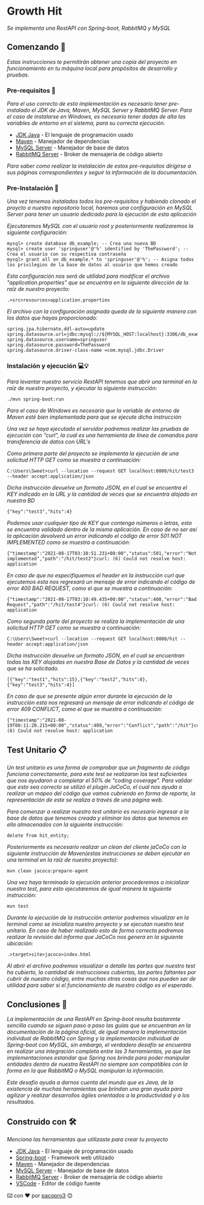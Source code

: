 # Growth Hit

_Se implementa una RestAPI con Spring-boot, RabbitMQ y MySQL_

## Comenzando 🚀

_Estas instrucciones te permitirán obtener una copia del proyecto en funcionamiento en tu máquina local para propósitos de desarrollo y pruebas._

### Pre-requisitos 📌

_Para el uso correcto de esta implementación es necesario tener pre-instalado el JDK de Java, Maven, MySQL Server y RabbitMQ Server._
_Para el caso de instalarse en Windows, es necesario tener dadas de alta las variables de entorno en el sistema, para su correcta ejecución._

* [JDK Java](https://www.oracle.com/mx/java/technologies/javase-downloads.html) - El lenguaje de programación usado
* [Maven](https://maven.apache.org/) - Manejador de dependencias
* [MySQL Server](https://dev.mysql.com/downloads/) - Manejador de base de datos
* [RabbitMQ Server](https://www.rabbitmq.com/) - Broker de mensajería de código abierto

_Para saber como realizar la instalación de estos pre-requisitos dirigirse a sus páginas correspondientes y seguir la información de la documentación._

### Pre-Instalación 🔧

_Una vez tenemos instalados todos los pre-requisitos y habiendo clonado el proycto a nuestro repositorio local, haremos una configuración en MySQL Server para tener un usuario dedicado para la ejecución de esta aplicación_

_Ejecutaremos MySQL con el usuario root y posteriormente realizaremos la siguiente configuración:_

```
mysql> create database db_example; -- Crea una nueva BD
mysql> create user 'springuser'@'%' identified by 'ThePassword'; -- Crea el usuario con su respectiva contraseña
mysql> grant all on db_example.* to 'springuser'@'%'; -- Asigna todos los privilegios de la base de datos al usuario que hemos creado
```

_Esta configuración nos será de utilidad para modificar el archivo "application.properties" que se encuentra en la siguiente dirección de la raíz de nuestro proyecto:_

```
.>src>resources>application.properties
```

_El archivo con la configuración asignada queda de la siguiente manera con los datos que hayas proporcionado:_
```
spring.jpa.hibernate.ddl-auto=update
spring.datasource.url=jdbc:mysql://${MYSQL_HOST:localhost}:3306/db_example
spring.datasource.username=springuser
spring.datasource.password=ThePassword
spring.datasource.driver-class-name =com.mysql.jdbc.Driver
```

### Instalación y ejecución 💻💡

_Para levantar nuestro servicio RestAPI tenemos que abrir una terminal en la raíz de nuestro proyecto, y ejecutar la siguiente instrucción:_
```
./mvn spring-boot:run
```

_Para el caso de Windows es necesario que la variable de entorno de Maven esté bien implementada para que se ejecute dicha instrucción_

_Una vez se haya ejecutado el servidor podremos realizar las pruebas de ejecución con "curl", la cual es una herramienta de línea de comandos para transferencia de datos con URL's_

_Como primera parte del proyecto se implementa la ejecución de una solicitud HTTP GET como se muestra a continuación:_
```
C:\Users\Sweet>curl --location --request GET localhost:8080/hit/test3 --header accept:application/json
```

_Dicha instrucción devuelve un formato JSON, en el cual se encuentra el KEY indicado en la URL y la cantidad de veces que se encuentra alojado en nuestra BD_
```
{"key":"test3","hits":4}
```
_Podemos usar cualquier tipo de KEY que contenga números o letras, esto se encuentra validado dentro de la misma aplicación. En caso de no ser así la aplicación devolverá un error  indicando el código de error 501 NOT IMPLEMENTED como se muestra a continuación:_
```
{"timestamp":"2021-08-17T03:10:51.231+00:00","status":501,"error":"Not implemented","path":"/hit/test2"}curl: (6) Could not resolve host: application
```

_En caso de que no especifiquemos el header en la instrucción curl que ejecutemos esta nos regresará un mensaje de error indicando el código de error 400 BAD REQUEST, como el que se muestra a continuación:_
```
{"timestamp":"2021-08-17T03:10:49.435+00:00","status":400,"error":"Bad Request","path":"/hit/test4"}curl: (6) Could not resolve host: application
```

_Como segunda parte del proyecto se realiza la implementación de una solicitud HTTP GET como se muestra a continuación:_
```
C:\Users\Sweet>curl --location --request GET localhost:8080/hit --header accept:application/json
```

_Dicha instrucción devuelve un formato JSON, en el cual se encuentran todas las KEY alojadas en nuestra Base de Datos y la cantidad de veces que se ha solicitado._
```
[{"key":"test1","hits":15},{"key":"test2","hits":8},{"key":"test3","hits":4}]
```
_En caso de que se presente algún error durante la ejecución de la instrucción esta nos regresará un mensaje de error indicando el código de error 409 CONFLICT, como el que se muestra a continuación:_
```
{"timestamp":"2021-08-19T08:11:20.215+00:00","status":409,"error":"Conflict","path":"/hit"}curl: (6) Could not resolve host: application
```

## Test Unitario 📋

_Un test unitario es una forma de comprobar que un fragmento de código funciona correctamente, para este test se realizaron los test suficientes que nos ayudaron a completar el 50% de "coding coverage". Para validar que esto sea correcto se utilizó el plugin JaCoCo, el cual nos ayuda a realizar un mapeo del código que vamos cubriendo en forma de reporte, la representación de este se realiza a través de una página web._


_Para comenzar a realizar nuestro test unitario es necesario ingresar a la base de datos que tenemos creada y eliminar los datos que tenemos en ella almacenados con la siguiente instrucción:_ 
```
delete from hit_entity;
```

_Posteriormente es necesario realizar un clean del cliente jaCoCo con la siguiente instrucción de Maven(estas instrucciones se deben ejecutar en una terminal en la raíz de nuestro proyecto):_
```
mvn clean jacoco:prepare-agent
```

_Una vez haya terminado la ejecución anterior procederemos a inicializar nuestro test, para esto ejecutaremos de igual manera la siguiente instrucción:_
```
mvn test
```

_Durante la ejecución de la instrucción anterior podremos visualizar en la terminal como se inicializa nuestro proyecto y se ejecutan nuestro test unitario. En caso de haber realizado esto de forma correcta podremos realizar la revisión del informa que JaCoCo nos genera en la siguiente ubicación:_
```
.>target>site>jacoco>index.html
```

_Al abrir el archivo podremos visualizar a detalle las partes que nuestro test ha cubierto, la cantidad de instrucciones cubiertas, las partes faltantes por cubrir de nuestro código, entre muchas otras cosas que nos pueden ser de utilidad para saber si el funcionamiento de nuestro código es el esperado._

## Conclusiones 💬

_La implementación de una RestAPI en Spring-boot resulta bastanmte sencilla cuando se siguen paso a paso las guías que se encuentran en la documentación de la página oficial, de igual manera la implementación individual de RabbitMQ con Spring y la implementación individual de Spring-boot con MySQL, sin embargo, el verdadero desafío se encuentra en realizar una integración completa entre las 3 herramientas, ya que las implementaciones estandar que Spring nos brinda para poder manipular entidades dentro de nuestra RestAPI no siempre son compatibles con la forma en la que RabbitMQ o MySQL manipulan la información._

_Este desafío ayuda a darnos cuenta del mundo que es Java, de la existencia de muchas herramientas que brindan una gran ayuda para agilizar y realizar desarrollos ágiles orientados a la productividad y a los resultados._


## Construido con 🛠️

_Menciona las herramientas que utilizaste para crear tu proyecto_

* [JDK Java](https://www.oracle.com/mx/java/technologies/javase-downloads.html) - El lenguaje de programación usado
* [Spring-boot](https://spring.io/projects/spring-boot) - Framework web utilizado
* [Maven](https://maven.apache.org/) - Manejador de dependencias
* [MySQL Server](https://dev.mysql.com/downloads/) - Manejador de base de datos
* [RabbitMQ Server](https://www.rabbitmq.com/) - Broker de mensajería de código abierto
* [VSCode](https://code.visualstudio.com/) - Editor de código fuente


⌨️ con ❤️ por [pacopro3](https://github.com/pacopro3) 😊
